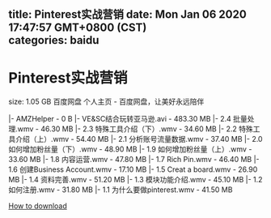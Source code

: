 
title: Pinterest实战营销
date: Mon Jan 06 2020 17:47:57 GMT+0800 (CST)    
categories: baidu
---

# Pinterest实战营销
size: 1.05 GB
 百度网盘 个人主页 - 百度网盘，让美好永远陪伴
 
|- AMZHelper - 0 B
|- VE&SC结合玩转亚马逊.avi - 483.30 MB
|- 2.4 批量处理.wmv - 46.30 MB
|- 2.3 特殊工具介绍（下）.wmv - 34.60 MB
|- 2.2 特殊工具介绍（上）.wmv - 54.40 MB
|- 2.1 分析账号流量数据.wmv - 37.40 MB
|- 2.0  如何增加粉丝量（下）.wmv - 48.90 MB
|- 1.9 如何增加粉丝量（上）.wmv - 33.60 MB
|- 1.8 内容运营.wmv - 47.80 MB
|- 1.7 Rich Pin.wmv - 46.40 MB
|- 1.6 创建Business Account.wmv - 17.10 MB
|- 1.5 Creat a board.wmv - 26.90 MB
|- 1.4 资料完善.wmv - 51.20 MB
|- 1.3 模块功能介绍.wmv - 45.10 MB
|- 1.2 如何注册.wmv - 31.80 MB
|- 1.1 为什么要做pinterest.wmv - 41.50 MB

[How to download](https://bpcam.bemobtrk.com/go/2ceec3aa-1ca2-46d6-b9ff-aaa5c184517c?jno=3983)